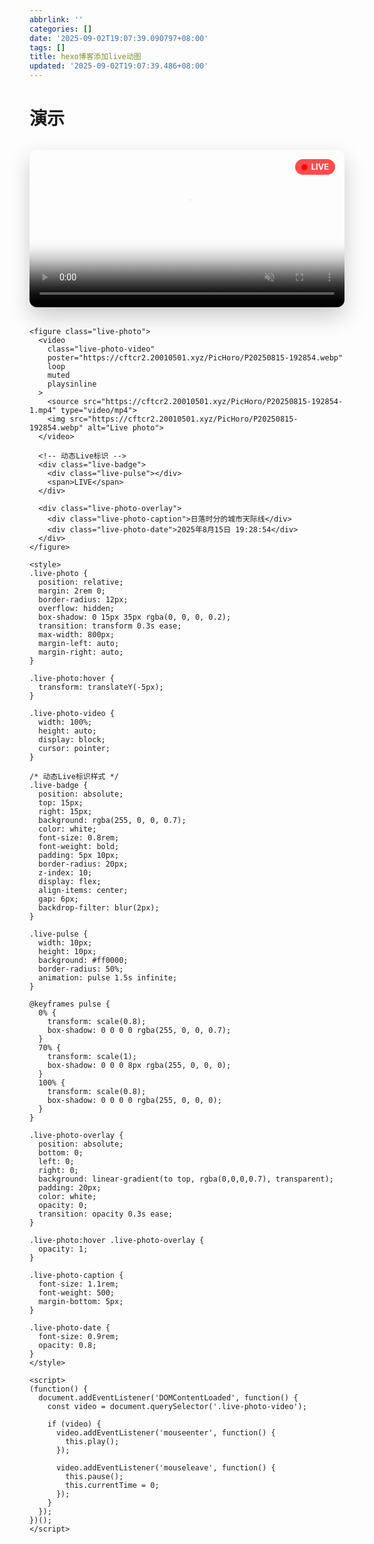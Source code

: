 ```yaml
---
abbrlink: ''
categories: []
date: '2025-09-02T19:07:39.090797+08:00'
tags: []
title: hexo博客添加live动图
updated: '2025-09-02T19:07:39.486+08:00'
---
```

# 演示

<figure class="live-photo">
  <video 
    class="live-photo-video" 
    poster="https://cftcr2.20010501.xyz/PicHoro/P20250902-182539.webp" 
    loop 
    muted 
    playsinline
  >
    <source src="https://cftcr2.20010501.xyz/PicHoro/P20250902-182539-1.mp4" type="video/mp4">
    <img src="https://cftcr2.20010501.xyz/PicHoro/P20250902-182539.webp" alt="Live photo">
  </video>
  
  <!-- 动态Live标识 -->
  <div class="live-badge">
    <div class="live-pulse"></div>
    <span>LIVE</span>
  </div>
  
  <div class="live-photo-overlay">
    <div class="live-photo-caption">日落时分的城市天际线</div>
    <div class="live-photo-date">2025年8月15日 19:28:54</div>
  </div>
</figure>

<style>
.live-photo {
  position: relative;
  margin: 2rem 0;
  border-radius: 12px;
  overflow: hidden;
  box-shadow: 0 15px 35px rgba(0, 0, 0, 0.2);
  transition: transform 0.3s ease;
  max-width: 800px;
  margin-left: auto;
  margin-right: auto;
}

.live-photo:hover {
  transform: translateY(-5px);
}

.live-photo-video {
  width: 100%;
  height: auto;
  display: block;
  cursor: pointer;
}

/* 动态Live标识样式 */
.live-badge {
  position: absolute;
  top: 15px;
  right: 15px;
  background: rgba(255, 0, 0, 0.7);
  color: white;
  font-size: 0.8rem;
  font-weight: bold;
  padding: 5px 10px;
  border-radius: 20px;
  z-index: 10;
  display: flex;
  align-items: center;
  gap: 6px;
  backdrop-filter: blur(2px);
}

.live-pulse {
  width: 10px;
  height: 10px;
  background: #ff0000;
  border-radius: 50%;
  animation: pulse 1.5s infinite;
}

@keyframes pulse {
  0% {
    transform: scale(0.8);
    box-shadow: 0 0 0 0 rgba(255, 0, 0, 0.7);
  }
  70% {
    transform: scale(1);
    box-shadow: 0 0 0 8px rgba(255, 0, 0, 0);
  }
  100% {
    transform: scale(0.8);
    box-shadow: 0 0 0 0 rgba(255, 0, 0, 0);
  }
}

.live-photo-overlay {
  position: absolute;
  bottom: 0;
  left: 0;
  right: 0;
  background: linear-gradient(to top, rgba(0,0,0,0.7), transparent);
  padding: 20px;
  color: white;
  opacity: 0;
  transition: opacity 0.3s ease;
}

.live-photo:hover .live-photo-overlay {
  opacity: 1;
}

.live-photo-caption {
  font-size: 1.1rem;
  font-weight: 500;
  margin-bottom: 5px;
}

.live-photo-date {
  font-size: 0.9rem;
  opacity: 0.8;
}
</style>

<script>
(function() {
  document.addEventListener('DOMContentLoaded', function() {
    const video = document.querySelector('.live-photo-video');
    
    if (video) {
      video.addEventListener('mouseenter', function() {
        this.play();
      });
      
      video.addEventListener('mouseleave', function() {
        this.pause();
        this.currentTime = 0;
      });
    }
  });
})();
</script>


```
<figure class="live-photo">
  <video 
    class="live-photo-video" 
    poster="https://cftcr2.20010501.xyz/PicHoro/P20250815-192854.webp" 
    loop 
    muted 
    playsinline
  >
    <source src="https://cftcr2.20010501.xyz/PicHoro/P20250815-192854-1.mp4" type="video/mp4">
    <img src="https://cftcr2.20010501.xyz/PicHoro/P20250815-192854.webp" alt="Live photo">
  </video>
  
  <!-- 动态Live标识 -->
  <div class="live-badge">
    <div class="live-pulse"></div>
    <span>LIVE</span>
  </div>
  
  <div class="live-photo-overlay">
    <div class="live-photo-caption">日落时分的城市天际线</div>
    <div class="live-photo-date">2025年8月15日 19:28:54</div>
  </div>
</figure>

<style>
.live-photo {
  position: relative;
  margin: 2rem 0;
  border-radius: 12px;
  overflow: hidden;
  box-shadow: 0 15px 35px rgba(0, 0, 0, 0.2);
  transition: transform 0.3s ease;
  max-width: 800px;
  margin-left: auto;
  margin-right: auto;
}

.live-photo:hover {
  transform: translateY(-5px);
}

.live-photo-video {
  width: 100%;
  height: auto;
  display: block;
  cursor: pointer;
}

/* 动态Live标识样式 */
.live-badge {
  position: absolute;
  top: 15px;
  right: 15px;
  background: rgba(255, 0, 0, 0.7);
  color: white;
  font-size: 0.8rem;
  font-weight: bold;
  padding: 5px 10px;
  border-radius: 20px;
  z-index: 10;
  display: flex;
  align-items: center;
  gap: 6px;
  backdrop-filter: blur(2px);
}

.live-pulse {
  width: 10px;
  height: 10px;
  background: #ff0000;
  border-radius: 50%;
  animation: pulse 1.5s infinite;
}

@keyframes pulse {
  0% {
    transform: scale(0.8);
    box-shadow: 0 0 0 0 rgba(255, 0, 0, 0.7);
  }
  70% {
    transform: scale(1);
    box-shadow: 0 0 0 8px rgba(255, 0, 0, 0);
  }
  100% {
    transform: scale(0.8);
    box-shadow: 0 0 0 0 rgba(255, 0, 0, 0);
  }
}

.live-photo-overlay {
  position: absolute;
  bottom: 0;
  left: 0;
  right: 0;
  background: linear-gradient(to top, rgba(0,0,0,0.7), transparent);
  padding: 20px;
  color: white;
  opacity: 0;
  transition: opacity 0.3s ease;
}

.live-photo:hover .live-photo-overlay {
  opacity: 1;
}

.live-photo-caption {
  font-size: 1.1rem;
  font-weight: 500;
  margin-bottom: 5px;
}

.live-photo-date {
  font-size: 0.9rem;
  opacity: 0.8;
}
</style>

<script>
(function() {
  document.addEventListener('DOMContentLoaded', function() {
    const video = document.querySelector('.live-photo-video');
    
    if (video) {
      video.addEventListener('mouseenter', function() {
        this.play();
      });
      
      video.addEventListener('mouseleave', function() {
        this.pause();
        this.currentTime = 0;
      });
    }
  });
})();
</script>
```
